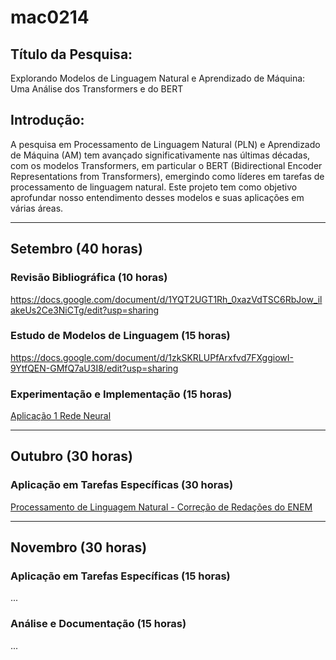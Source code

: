 # mac0214

## Título da Pesquisa: 
Explorando Modelos de Linguagem Natural e Aprendizado de Máquina: Uma Análise dos Transformers e do BERT

## Introdução:

A pesquisa em Processamento de Linguagem Natural (PLN) e Aprendizado de Máquina (AM) tem avançado significativamente nas últimas décadas, com os modelos Transformers, em particular o BERT (Bidirectional Encoder Representations from Transformers), emergindo como líderes em tarefas de processamento de linguagem natural. Este projeto tem como objetivo aprofundar nosso entendimento desses modelos e suas aplicações em várias áreas.

----------------------
## Setembro (40 horas)

### Revisão Bibliográfica (10 horas)

https://docs.google.com/document/d/1YQT2UGT1Rh_0xazVdTSC6RbJow_ilakeUs2Ce3NiCTg/edit?usp=sharing 

### Estudo de Modelos de Linguagem (15 horas)

https://docs.google.com/document/d/1zkSKRLUPfArxfvd7FXggiowI-9YtfQEN-GMfQ7aU3I8/edit?usp=sharing

### Experimentação e Implementação (15 horas)
[Aplicação 1 Rede Neural](https://github.com/gabrielhpr/mac0214/blob/main/DeepNeuralNetworkApplicationImage.ipynb)

---------------------
## Outubro (30 horas)

### Aplicação em Tarefas Específicas (30 horas)
[Processamento de Linguagem Natural - Correção de Redações do ENEM](https://github.com/gabrielhpr/mac0214/blob/main/enem_auto_correction.ipynb)

----------------------
## Novembro (30 horas)

### Aplicação em Tarefas Específicas (15 horas)
...

### Análise e Documentação (15 horas)
...
